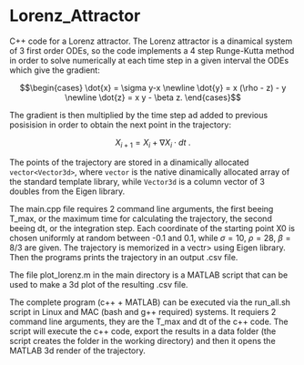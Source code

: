 # Lorenz_Attractor
C++ code for a Lorenz attractor. The Lorenz attractor is a dinamical system of 3 first order ODEs, so the code implements a 4 step Runge-Kutta method in order to solve numerically at each time step in a given interval the ODEs which give the gradient:

$$\begin{cases} \dot{x} = \sigma y-x \newline \dot{y} = x (\rho - z) - y \newline \dot{z} = x y - \beta z. \end{cases}$$

The gradient is then multiplied by the time step ad added to previous posisision in order to obtain the next point in the trajectory:

$$ X_{i+1} = X_{i} + \nabla X_i \cdot dt \ .$$

The points of the trajectory are stored in a dinamically allocated `vector<Vector3d>`, where `vector` is the native dinamically allocated array of the standard template library, while `Vector3d` is a column vector of 3 doubles from the Eigen library. 

The main.cpp file requires 2 command line arguments, the first beeing T_max, or the maximum time for calculating the trajectory, the second beeing dt, or the integration step. 
Each coordinate of the starting point X0 is chosen uniformly at random between -0.1 and 0.1, while $\sigma = 10$, $\rho = 28$, $\beta = 8/3$ are given.
The trajectory is memorized in a vectr<Vector3d>> using Eigen library. Then the programs prints the trajectory in an output .csv file.

The file plot_lorenz.m in the main directory is a MATLAB script that can be used to make a 3d plot of the resulting .csv file.

The complete program (c++ + MATLAB) can be executed via the run_all.sh script in Linux and MAC (bash and g++ required) systems. It requiers 2 command line arguments, they are the T_max and dt of the c++ code. The script will execute the c++ code, export the results in a data folder (the script creates the folder in the working directory) and then it opens the MATLAB 3d render of the trajectory.
